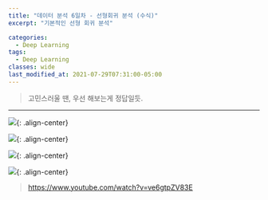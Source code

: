 ```yaml
---
title: "데이터 분석 6일차 - 선형회귀 분석 (수식)"
excerpt: "기본적인 선형 회귀 분석"

categories:
  - Deep Learning
tags:
  - Deep Learning
classes: wide
last_modified_at: 2021-07-29T07:31:00-05:00
---
```


> 고민스러울 땐, 우선 해보는게 정답일듯.

***

![](https://keepinmindsh.github.io/lines/assets/img/linearRegression_04.jpeg){: .align-center} 

![](https://keepinmindsh.github.io/lines/assets/img/linearRegression_03.jpeg){: .align-center} 

![](https://keepinmindsh.github.io/lines/assets/img/linearRegression_02.jpeg){: .align-center} 

![](https://keepinmindsh.github.io/lines/assets/img/linearRegression_01.jpeg){: .align-center} 


> https://www.youtube.com/watch?v=ve6gtpZV83E